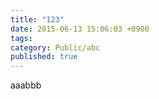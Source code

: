 ```yaml
---
title: "123"
date: 2015-06-13 15:06:03 +0900
tags: 
category: Public/abc
published: true
---
```


aaabbb
